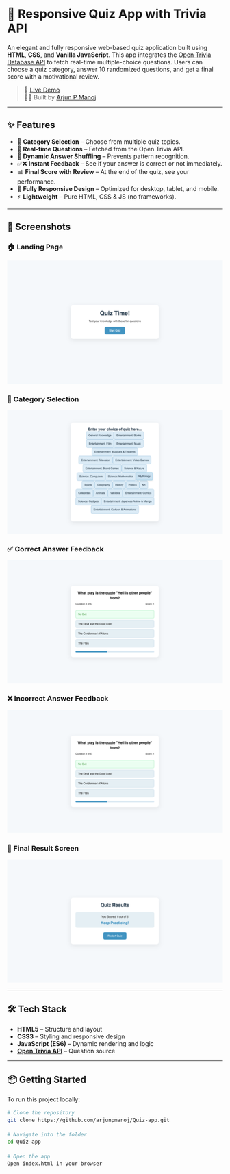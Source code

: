 # 🧠 Responsive Quiz App with Trivia API

An elegant and fully responsive web-based quiz application built using **HTML**, **CSS**, and **Vanilla JavaScript**. This app integrates the [Open Trivia Database API](https://opentdb.com/) to fetch real-time multiple-choice questions. Users can choose a quiz category, answer 10 randomized questions, and get a final score with a motivational review.

> 🚀 [Live Demo](https://arjun-p-manoj.github.io/Quiz-app/)  
> 👨‍💻 Built by [Arjun P Manoj](https://github.com/arjunpmanoj)

---

## ✨ Features

- 🎯 **Category Selection** – Choose from multiple quiz topics.
- 📡 **Real-time Questions** – Fetched from the Open Trivia API.
- 🔀 **Dynamic Answer Shuffling** – Prevents pattern recognition.
- ✅❌ **Instant Feedback** – See if your answer is correct or not immediately.
- 📊 **Final Score with Review** – At the end of the quiz, see your performance.
- 📱 **Fully Responsive Design** – Optimized for desktop, tablet, and mobile.
- ⚡ **Lightweight** – Pure HTML, CSS & JS (no frameworks).

---

## 📸 Screenshots

### 🏠 Landing Page
![Landing Page](./assets/quiz_app_landing.png)

### 📂 Category Selection
![Category Selection](./assets/quiz_app_selection.png)

### ✅ Correct Answer Feedback
![Correct Answer](./assets/quiz_app_incorrect.png)

### ❌ Incorrect Answer Feedback
![Incorrect Answer](./assets/quiz_app_incorrect.png)

### 🧾 Final Result Screen
![Result Screen](./assets/quiz_app_result.png)

---

## 🛠 Tech Stack

- **HTML5** – Structure and layout
- **CSS3** – Styling and responsive design
- **JavaScript (ES6)** – Dynamic rendering and logic
- **[Open Trivia API](https://opentdb.com/)** – Question source

---

## 📦 Getting Started

To run this project locally:

```bash
# Clone the repository
git clone https://github.com/arjunpmanoj/Quiz-app.git

# Navigate into the folder
cd Quiz-app

# Open the app
Open index.html in your browser
